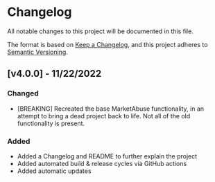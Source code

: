 # Changelog

All notable changes to this project will be documented in this file.

The format is based on [Keep a Changelog](https://keepachangelog.com/en/1.0.0/),
and this project adheres to [Semantic Versioning](https://semver.org/spec/v2.0.0.html).

## [v4.0.0] - 11/22/2022
### Changed
- [BREAKING] Recreated the base MarketAbuse functionality, in an attempt to bring a dead project back to life. Not all of the old functionality is present.

### Added
- Added a Changelog and README to further explain the project
- Added automated build & release cycles via GitHub actions
- Added automatic updates